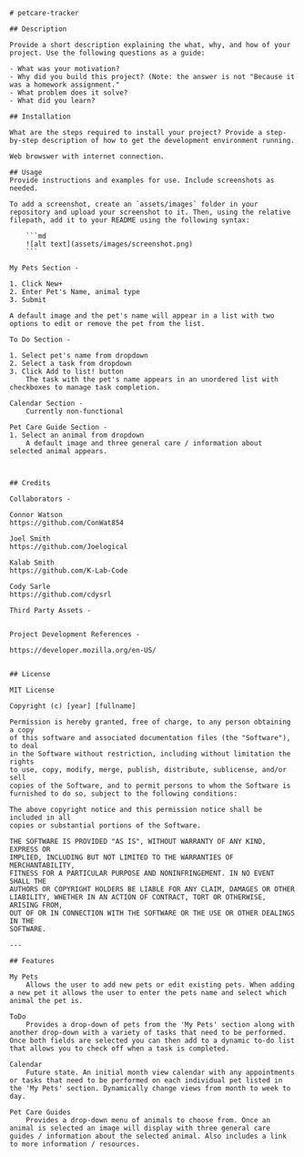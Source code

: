     # petcare-tracker

    ## Description

    Provide a short description explaining the what, why, and how of your project. Use the following questions as a guide:

    - What was your motivation?
    - Why did you build this project? (Note: the answer is not "Because it was a homework assignment."
    - What problem does it solve?
    - What did you learn?

    ## Installation

    What are the steps required to install your project? Provide a step-by-step description of how to get the development environment running.

    Web browswer with internet connection.

    ## Usage
    Provide instructions and examples for use. Include screenshots as needed.

    To add a screenshot, create an `assets/images` folder in your repository and upload your screenshot to it. Then, using the relative filepath, add it to your README using the following syntax:

        ```md
        ![alt text](assets/images/screenshot.png)
        ```
        
    My Pets Section -

    1. Click New+
    2. Enter Pet's Name, animal type
    3. Submit

    A default image and the pet's name will appear in a list with two options to edit or remove the pet from the list.

    To Do Section -

    1. Select pet's name from dropdown
    2. Select a task from dropdown
    3. Click Add to list! button
        The task with the pet's name appears in an unordered list with checkboxes to manage task completion.

    Calendar Section -
        Currently non-functional

    Pet Care Guide Section - 
    1. Select an animal from dropdown
        A default image and three general care / information about selected animal appears.



    ## Credits

    Collaborators -

    Connor Watson
    https://github.com/ConWat854

    Joel Smith
    https://github.com/Joelogical

    Kalab Smith
    https://github.com/K-Lab-Code

    Cody Sarle
    https://github.com/cdysrl

    Third Party Assets - 


    Project Development References - 

    https://developer.mozilla.org/en-US/


    ## License

    MIT License

    Copyright (c) [year] [fullname]

    Permission is hereby granted, free of charge, to any person obtaining a copy
    of this software and associated documentation files (the "Software"), to deal
    in the Software without restriction, including without limitation the rights
    to use, copy, modify, merge, publish, distribute, sublicense, and/or sell
    copies of the Software, and to permit persons to whom the Software is
    furnished to do so, subject to the following conditions:

    The above copyright notice and this permission notice shall be included in all
    copies or substantial portions of the Software.

    THE SOFTWARE IS PROVIDED "AS IS", WITHOUT WARRANTY OF ANY KIND, EXPRESS OR
    IMPLIED, INCLUDING BUT NOT LIMITED TO THE WARRANTIES OF MERCHANTABILITY,
    FITNESS FOR A PARTICULAR PURPOSE AND NONINFRINGEMENT. IN NO EVENT SHALL THE
    AUTHORS OR COPYRIGHT HOLDERS BE LIABLE FOR ANY CLAIM, DAMAGES OR OTHER
    LIABILITY, WHETHER IN AN ACTION OF CONTRACT, TORT OR OTHERWISE, ARISING FROM,
    OUT OF OR IN CONNECTION WITH THE SOFTWARE OR THE USE OR OTHER DEALINGS IN THE
    SOFTWARE.

    ---

    ## Features

    My Pets
        Allows the user to add new pets or edit existing pets. When adding a new pet it allows the user to enter the pets name and select which animal the pet is.

    ToDo
        Provides a drop-down of pets from the 'My Pets' section along with another drop-down with a variety of tasks that need to be performed. Once both fields are selected you can then add to a dynamic to-do list that allows you to check off when a task is completed.

    Calendar
        Future state. An initial month view calendar with any appointments or tasks that need to be performed on each individual pet listed in the 'My Pets' section. Dynamically change views from month to week to day.

    Pet Care Guides
        Provides a drop-down menu of animals to choose from. Once an animal is selected an image will display with three general care guides / information about the selected animal. Also includes a link to more information / resources.
